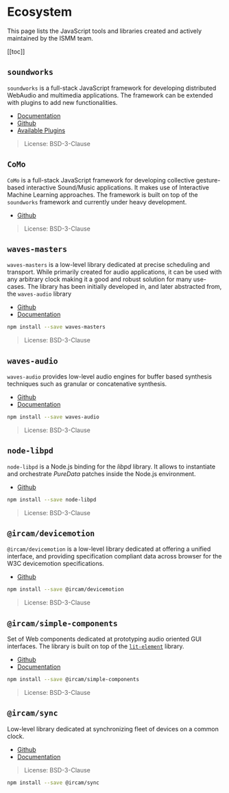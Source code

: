 # Ecosystem

This page lists the JavaScript tools and libraries created and actively maintained by the ISMM team.

[[toc]]

## `soundworks`

`soundworks` is a full-stack JavaScript framework for developing distributed WebAudio and multimedia applications. The framework can be extended with plugins to add new functionalities.

- [Documentation](https://collective-soundworks.github.io/introduction.html)
- [Github](https://github.com/collective-soundworks/)
- [Available Plugins](https://collective-soundworks.github.io/ecosystem.html)

> License: BSD-3-Clause

## `CoMo`

`CoMo` is a full-stack JavaScript framework for developing collective gesture-based interactive Sound/Music applications. It makes use of Interactive Machine Learning approaches. The framework is built on top of the `soundworks` framework and currently under heavy development.

- [Github](https://github.com/ircam-ismm/como)

> License: BSD-3-Clause


## `waves-masters`

`waves-masters` is a low-level library dedicated at precise scheduling and transport. While primarily created for audio applications, it can be used with any arbitrary clock making it a good and robust solution for many use-cases. The library has been initially developed in, and later abstracted from, the `waves-audio` library

- [Github](https://github.com/wavesjs/waves-masters)
- [Documentation](https://wavesjs.github.io/waves-masters/)

```sh
npm install --save waves-masters
```

> License: BSD-3-Clause

## `waves-audio`

`waves-audio` provides low-level audio engines for buffer based synthesis techniques such as granular or concatenative synthesis.

- [Github](https://github.com/wavesjs/waves-masters)
- [Documentation](https://wavesjs.github.io/waves-masters/)

```sh
npm install --save waves-audio
```

> License: BSD-3-Clause

## `node-libpd`

`node-libpd` is a Node.js binding for the _libpd_ library. It allows to instantiate and orchestrate _PureData_ patches inside the Node.js environment.

- [Github](https://github.com/ircam-jstools/node-libpd)

```sh
npm install --save node-libpd
```

> License: BSD-3-Clause

## `@ircam/devicemotion`

`@ircam/devicemotion` is a low-level library dedicated at offering a unified interface, and providing specification compliant data across browser for the W3C devicemotion specifications.

- [Github](https://github.com/ircam-jstools/devicemotion)

```sh
npm install --save @ircam/devicemotion
```

> License: BSD-3-Clause

## `@ircam/simple-components`

Set of Web components dedicated at prototyping audio oriented GUI interfaces. The library is built on top of the [`lit-element`](https://lit-element.polymer-project.org/) library.

- [Github](https://github.com/ircam-ismm/simple-components)
- [Documentation](https://ircam-ismm.github.io/simple-components/)

```sh
npm install --save @ircam/simple-components
```

> License: BSD-3-Clause

## `@ircam/sync`

Low-level library dedicated at synchronizing fleet of devices on a common clock.

- [Github](https://github.com/collective-soundworks/sync)
- [Documentation](http://collective-soundworks.github.io/sync/)

> License: BSD-3-Clause

```sh
npm install --save @ircam/sync
```
